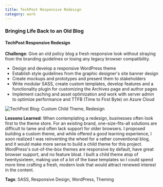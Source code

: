 ```yaml
---
title: TechPost Responsive Redesign
category: work
---
```


### Bringing Life Back to an Old Blog

#### TechPost Responsive Redesign

**Challenge**: Give an old policy blog a fresh responsive look without straying from the branding guidelines or losing any legacy browser compatibility.

* Design and develop a responsive WordPress theme
* Establish style guidelines from the graphic designer's site banner design
* Create mockups and prototypes and present them to stakeholders
* Write modular SASS, create custom templates, develop features and a functionality plugin for customizing the Archives page and author pages
* Implement caching and asset optimization and work with server admin to optimize performance and TTFB (Time to First Byte) on Azure Cloud

![TechPost Blog: Custom Child Theme, Redesign](https://d3sezit9y3vl9o.cloudfront.net/thepg/screens/tp.gif)

**Lessons Learned**: When contemplating a redesign, businesses often look first to the theme store. For an existing brand, one-size-fits-all solutions are difficult to tame and often lack support for older browsers. I proposed building a custom theme, and while offered a good learning experience, I soon realized I was reinventing the wheel for a rather conventional blog, and it would make more sense to build a child theme for this project. WordPress's out-of-the-box themes are responsive by default, have great browser support, and no feature bloat. I built a child theme atop of twentysixteen, making use of a lot of the base templates so I could spend more time crafting a fresh, modern look that would attract renewed interest in the content.

**Tags**: SASS, Responsive Design, WordPress, Theming
